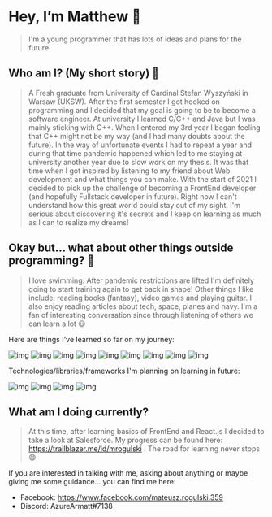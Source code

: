 # Hey, I’m Matthew :wave: 
> I'm a young programmer that has lots of ideas and plans for the future.

## Who am I? (My short story) 📖
> A Fresh graduate from University of Cardinal Stefan Wyszyński in Warsaw (UKSW). After the first semester I got hooked on programming and I decided that my goal is going to be to become a software engineer. At university I learned C/C++ and Java but I was mainly sticking with C++. When I entered my 3rd year I began feeling that C++ might not be my way (and I had many doubts about the future). In the way of unfortunate events I had to repeat a year and during that time pandemic happened which led to me staying at university another year due to slow work on my thesis. It was that time when I got inspired by listening to my friend about Web development and what things you can make. With the start of 2021 I decided to pick up the challenge of becoming a FrontEnd developer (and hopefully Fullstack developer in future). Right now I can't understand how this great world could stay out of my sight. I'm serious about discovering it's secrets and I keep on learning as much as I can to realize my dreams!

## Okay but... what about other things outside programming? 🌳
> I love swimming. After pandemic restrictions are lifted I'm definitely going to start training again to get back in shape! Other things I like include: reading books (fantasy), video games and playing guitar. I also enjoy reading articles about tech, space, planes and navy. I'm a fan of interesting conversation since through listening of others we can learn a lot 😃

Here are things I've learned so far on my journey:

   ![img](https://img.shields.io/static/v1?label=HTML&message=&nbsp;&color=orange)
   ![img](https://img.shields.io/static/v1?label=CSS&message=&nbsp;&color=informational)
   ![img](https://img.shields.io/static/v1?label=Sass&message=&nbsp;&color=ff69b4)
   ![img](https://img.shields.io/static/v1?label=JavaScript&message=&nbsp;&color=yellow)
   ![img](https://img.shields.io/static/v1?label=React&message=&nbsp;&color=9cf)
   ![img](https://img.shields.io/static/v1?label=NPM&message=&nbsp;&color=red)
   ![img](https://img.shields.io/static/v1?label=jQuery&message=&nbsp;&color=lightgrey)
   ![img](https://img.shields.io/static/v1?label=Bootstrap&message=&nbsp;&color=blueviolet)
   ![img](https://img.shields.io/static/v1?label=Firebase&message=&nbsp;&color=yellow)
   
Technologies/libraries/frameworks I'm planning on learning in future:
   
   ![img](https://img.shields.io/static/v1?label=Node.js&message=&nbsp;&color=brightgreen)
   ![img](https://img.shields.io/static/v1?label=Express&message=&nbsp;&color=lightgrey)
   ![img](https://img.shields.io/static/v1?label=MongoDB&message=&nbsp;&color=inactive)
   ![img](https://img.shields.io/static/v1?label=Salesforce&message=&nbsp;&color=informational)

## What am I doing currently?

>At this time, after learning basics of FrontEnd and React.js I decided to take a look at Salesforce. My progress can be found here: https://trailblazer.me/id/mrogulski . The road for learning never stops 😄

If you are interested in talking with me, asking about anything or maybe giving me some guidance... you can find me here: 

  - Facebook: https://www.facebook.com/mateusz.rogulski.359
  - Discord: AzureArmatt#7138

<!---
AzureArmatt/AzureArmatt is a ✨ special ✨ repository because its `README.md` (this file) appears on your GitHub profile.
You can click the Preview link to take a look at your changes.
--->

